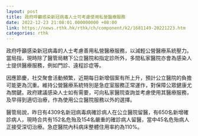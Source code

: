 ```yaml
---
layout: post
title: 政府呼籲感染新冠病毒人士可考慮使用私營醫療服務
date: 2022-12-23 21:08:01.000000000 +08:00
link: https://news.rthk.hk/rthk/ch/component/k2/1681149-20221223.htm
categories: rthk
---
```


政府呼籲感染新冠病毒的人士考慮善用私營醫療服務，以減輕公營醫療系統壓力。當局指，現時除了醫管局轄下公立醫院和指定診所外，多間私家醫院亦會為感染人士提供醫療服務，例如門診、遠程診症等。
 
因應節慶，社交聚會活動頻繁，近期每日新增個案有所上升，預計公立醫院的負擔可能更為沉重。維持公營醫療系統特別是急症室服務正常運作，對保障公眾健康尤為關鍵。政府建議感染人士如有需要，可向私家醫院查詢並考慮使用其醫療服務，及早得到適切治療，作為使用公立醫院服務以外的選擇。

醫管局說，昨日有4309名新冠病毒病確診病人在公立醫院留醫，有650名新增確診病人，現時合共有152名危殆及154名嚴重的確診病人留醫，當中45名危殆病人正接受深切治療。急症醫院內科病床整體住用率約為110%。
